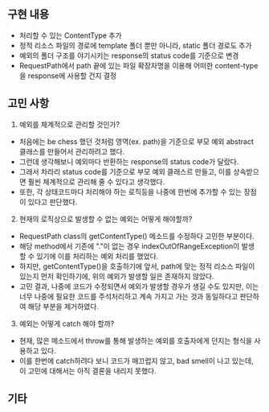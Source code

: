## 구현 내용
- 처리할 수 있는 ContentType 추가
- 정적 리소스 파일의 경로에 template 폴더 뿐만 아니라, static 폴더 경로도 추가
- 예외의 폴더 구조를 야기시키는 response의 status code를 기준으로 변경
- RequestPath에서 path 끝에 있는 파일 확장자명을 이용해 어떠한 content-type을 response에 사용할 건지 결정
## 고민 사항
1. 예외를 체계적으로 관리할 것인가?
- 처음에는 be chess 했던 것처럼 영역(ex. path)을 기준으로 부모 예외 abstract 클래스를 만들어서 관리하려고 했다.
- 그런데 생각해보니 예외마다 반환하는 response의 status code가 달랐다.
- 그래서 차라리 status code를 기준으로 부모 예외 클래스르 만들고, 이를 상속받으면 훨씬 체계적으로 관리해 줄 수 있다고 생각했다.
-  또한, 각 상태코드마다 처리해야 하는 로직등을 나중에 한번에 추가할 수 있는 장점이 있다고 판단했다.
 
2. 현재의 로직상으로 발생할 수 없는 예외는 어떻게 해야할까?
- RequestPath class의 getContentType() 메소드를 수정하다 고민한 부분이다.
- 해당 method에서 기존에 "."이 없는 경우 indexOutOfRangeException이 발생할 수 있기에 이를 처리하는 예외 처리를 했었다.
- 하지만, getContentType()을 호출하기에 앞서, path에 맞는 정적 리소스 파일이 있는지 먼저 확인하기에, 위의 예외가 발생할 일은 존재하지 않았다.
- 고민 결과, 나중에 코드가 수정되면서 예외가 발생할 경우가 생길 수도 있지만, 이는 너무 나중에 필요한 코드를 주석처리하고 계속 가지고 가는 것과 동일하다고 판단하여 해당 부분을 제거하였다.
 
3. 예외는 어떻게 catch 해야 할까?
- 현재, 많은 메소드에서 throw를 통해 발생하는 예외를 호출자에게 던지는 형식을 사용하고 있다.
- 이를 한번에 catch하려다 보니 코드가 매끄럽지 않고, bad smell이 나고 있는데, 이 고민에 대해서는 아직 결론을 내리지 못했다.

## 기타
